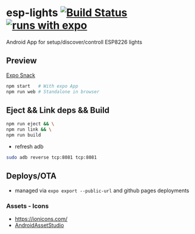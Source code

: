 # esp-lights [![Build Status](https://travis-ci.org/aenniw/esp-lights.svg?branch=develop)](https://travis-ci.org/aenniw/esp-lights) [![runs with expo](https://img.shields.io/badge/Runs%20with%20Expo-000.svg?style=flat-square&logo=EXPO&labelColor=f3f3f3&logoColor=000)](https://expo.io/)

Android App for setup/discover/controll ESP8226 lights

## Preview

[Expo Snack](https://snack.expo.io/@git/github.com/aenniw/esp-mdns-lights@develop)

```bash
npm start   # With expo App
npm run web # Standalone in browser
```

## Eject && Link deps && Build

```bash
npm run eject && \
npm run link && \
npm run build
```

- refresh adb

```bash
sudo adb reverse tcp:8081 tcp:8081
```

## Deploys/OTA

- managed via `expo export --public-url` and github pages deployments

### Assets - Icons

- https://ionicons.com/
- [AndroidAssetStudio](http://romannurik.github.io/AndroidAssetStudio/index.html)
